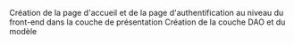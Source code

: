 Création de la page d'accueil et de la page d'authentification au niveau du front-end dans la couche de présentation
Création de la couche DAO et du modèle
